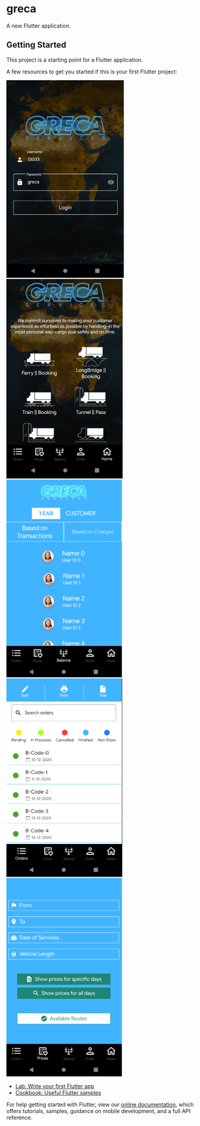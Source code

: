 # greca

A new Flutter application.

## Getting Started

This project is a starting point for a Flutter application.

A few resources to get you started if this is your first Flutter project:

![stack Overflow](https://github.com/Coding-Expert/Greca/blob/main/login.png)
![stack Overflow](https://github.com/Coding-Expert/Greca/blob/main/home.png)
![stack Overflow](https://github.com/Coding-Expert/Greca/blob/main/balance.png)
![stack Overflow](https://github.com/Coding-Expert/Greca/blob/main/orders.png)
![stack Overflow](https://github.com/Coding-Expert/Greca/blob/main/prices.png)

- [Lab: Write your first Flutter app](https://flutter.dev/docs/get-started/codelab)
- [Cookbook: Useful Flutter samples](https://flutter.dev/docs/cookbook)

For help getting started with Flutter, view our
[online documentation](https://flutter.dev/docs), which offers tutorials,
samples, guidance on mobile development, and a full API reference.

